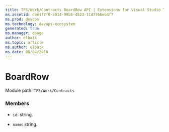 ```yaml
---
title: TFS/Work/Contracts BoardRow API | Extensions for Visual Studio Team Services
ms.assetid: dee1f7f0-c014-98b5-4523-11d776beb4f7
ms.prod: devops
ms.technology: devops-ecosystem
generated: true
ms.manager: douge
author: elbatk
ms.topic: article
ms.author: elbatk
ms.date: 08/04/2016
---
```


# BoardRow

Module path: `TFS/Work/Contracts`


### Members

* `id`: string. 

* `name`: string. 

